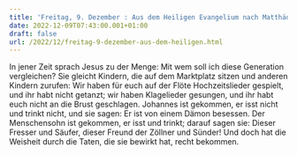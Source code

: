 ```yaml
---
title: 'Freitag, 9. Dezember : Aus dem Heiligen Evangelium nach Matthäus - Mt 11,16-19.'
date: 2022-12-09T07:43:00.001+01:00
draft: false
url: /2022/12/freitag-9-dezember-aus-dem-heiligen.html
---
```


In jener Zeit sprach Jesus zu der Menge: Mit wem soll ich diese Generation vergleichen? Sie gleicht Kindern, die auf dem Marktplatz sitzen und anderen Kindern zurufen: Wir haben für euch auf der Flöte Hochzeitslieder gespielt, und ihr habt nicht getanzt; wir haben Klagelieder gesungen, und ihr habt euch nicht an die Brust geschlagen. Johannes ist gekommen, er isst nicht und trinkt nicht, und sie sagen: Er ist von einem Dämon besessen. Der Menschensohn ist gekommen, er isst und trinkt; darauf sagen sie: Dieser Fresser und Säufer, dieser Freund der Zöllner und Sünder! Und doch hat die Weisheit durch die Taten, die sie bewirkt hat, recht bekommen.